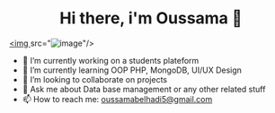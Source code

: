<h1 align="center">Hi there, i'm Oussama 👋</h1>

<p align="center">
  
  <a href="[
](https://www.linkedin.com/in/belhadi-oussama-211174209/)"><img [
](https://www.linkedin.com/in/belhadi-oussama-211174209/)src="![image](https://user-images.githubusercontent.com/91610919/190928271-f22244a9-75a0-44dc-8ad5-5baf0e25460c.png)"/></a>
  <a href=""><img src=""/></a>
  
</p>

- 🔭 I’m currently working on a students plateform
- 🌱 I’m currently learning OOP PHP, MongoDB, UI/UX Design
- 👯 I’m looking to collaborate on projects
- 💬 Ask me about Data base management or any other related stuff
- 📫 How to reach me: oussamabelhadi5@gmail.com



<!--
Here are some ideas to get you started:

- 😄 Pronouns: ...

- ⚡ Fun fact: ...

- 🤔 I’m looking for help with ...

-->
